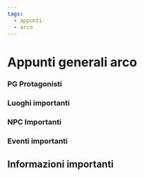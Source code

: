 ```yaml
---
tags:
  - appunti
  - arco
---
```

# Appunti generali arco
### PG Protagonisti

### Luoghi importanti

### NPC Importanti

### Eventi importanti

## Informazioni importanti

